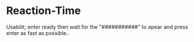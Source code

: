 # Reaction-Time
Usabilit; enter ready then wait for the "###########" to apear and press enter as fast as possible..
